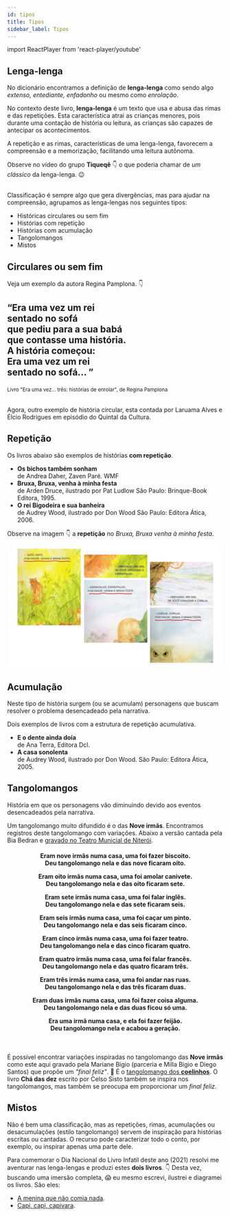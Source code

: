 ```yaml
---
id: tipos
title: Tipos
sidebar_label: Tipos
---
```

import ReactPlayer from 'react-player/youtube'

## Lenga-lenga
No dicionário encontramos a definição de **lenga-lenga** como sendo algo *extenso, entediante, enfadonho* ou mesmo como *enrolação*.

No contexto deste livro, **lenga-lenga** é um texto que usa e abusa das rimas e das repetições. Esta característica atrai as crianças menores, pois durante uma contação de história ou leitura, as crianças são capazes de antecipar os acontecimentos.

A repetição e as rimas, características de uma lenga-lenga, favorecem a compreensão e a memorização, facilitando uma leitura autônoma.

Observe no vídeo do grupo **Tiqueqê** 👇 o que poderia chamar de *um clássico* da lenga-lenga. 😉

<center>
<ReactPlayer url='https://www.youtube.com/watch?v=DyEq-BL32tY' controls={true} width='100%' />
</center>

<br />
Classificação é sempre algo que gera divergências, mas para ajudar na compreensão, agrupamos as lenga-lengas nos seguintes tipos:

 * Históricas circulares ou sem fim
 * Histórias com repetição
 * Histórias com acumulação
 * Tangolomangos
 * Mistos

## Circulares ou sem fim
Veja um exemplo da autora Regina Pamplona. 👇
<div class="alert alert--primary" role="alert">
<h2>
“Era uma vez um rei <br />
sentado no sofá <br />
que pediu para a sua babá <br />
que contasse uma história. <br />
A história começou: <br />
Era uma vez um rei <br />
sentado no sofá... ” <br />
</h2>
<small>Livro "Era uma vez... três: histórias de enrolar", de Regina Pamplona</small>
</div>

<br />

Agora, outro exemplo de história circular, esta contada por Laruama Alves e Élcio Rodrigues em episódio do Quintal da Cultura.

<center>
<ReactPlayer url='https://www.youtube.com/watch?v=LOMytltxLLQ' controls={true} width='100%' />
</center>

## Repetição
Os livros abaixo são exemplos de histórias **com repetição**.
  * **Os bichos também sonham**<br />
    de Andrea Daher, Zaven Paré. WMF
  * **Bruxa, Bruxa, venha à minha festa**<br />
    de Arden Druce, ilustrado por Pat Ludlow São Paulo: Brinque-Book Editora, 1995.
  * **O rei Bigodeira e sua banheira**<br />
    de Audrey Wood, ilustrado por Don Wood São Paulo: Editora Ática, 2006.

Observe na imagem 👇 a **repetição** no *Bruxa, Bruxa venha à minha festa*.

![Capa do workshop A Importância do Nome na Alfabetização](./assets/bruxa-bruxa-venha-a-minha-festa-exemplo.jpg)

## Acumulação
Neste tipo de história surgem (ou se acumulam) personagens que buscam resolver o problema desencadeado pela narrativa.

Dois exemplos de livros com a estrutura de repetição acumulativa.
  * **E o dente ainda doía**<br />
    de Ana Terra, Editora Dcl.
  * **A casa sonolenta**<br />
    de Audrey Wood, ilustrado por Don Wood.
    São Paulo: Editora Ática, 2005.

## Tangolomangos
História em que os personagens vão diminuindo devido aos eventos desencadeados pela narrativa.

Um tangolomango muito difundido é o das **Nove irmãs**. Encontramos registros deste tangolomango com variações. Abaixo a versão cantada pela Bia Bedran e [gravado no Teatro Municial de Niterói](https://www.youtube.com/watch?v=4zn8pN1jv9Y).

<div class="alert alert--primary" role="alert">
<center>
<h4>

Eram nove irmãs numa casa, uma foi fazer biscoito.<br />
Deu tangolomango nela e das nove ficaram oito.

Eram oito irmãs numa casa, uma foi amolar canivete.<br />
Deu tangolomango nela e das oito ficaram sete.

Eram sete irmãs numa casa, uma foi falar inglês.<br />
Deu tangolomango nela e das sete ficaram seis.

Eram seis irmãs numa casa, uma foi caçar um pinto.<br />
Deu tangolomango nela e das seis ficaram cinco.

Eram cinco irmãs numa casa, uma foi fazer teatro.<br />
Deu tangolomango nela e das cinco ficaram quatro.

Eram quatro irmãs numa casa, uma foi falar francês.<br />
Deu tangolomango nela e das quatro ficaram três.

Eram três irmãs numa casa, uma foi andar nas ruas.<br />
Deu tangolomango nela e das três ficaram duas.

Eram duas irmãs numa casa, uma foi fazer coisa alguma.<br />
Deu tangolomango nela e das duas ficou só uma.

Era uma irmã numa casa, e ela foi fazer feijão.<br />
Deu tangolomango nela e acabou a geração.
</h4>
</center>
</div>

<br />

É possível encontrar variações inspiradas no tangolomango das **Nove irmãs** como este aqui gravado pela Mariane Bigio (parceria e Milla Bigio e Diego Santos) que propõe um *"final feliz"*. 🙂 É o [tangolomango dos **coelinhos**](https://youtu.be/fqEPQe4aqmE). O livro **Chá das dez** escrito por Celso Sisto também se inspira nos tangolomangos, mas também se preocupa em proporcionar um *final feliz*. 

## Mistos
Não é bem uma classificação, mas as repetições, rimas, acumulações ou desacumulações (estilo tangolomango) servem de inspiração para histórias escritas ou cantadas. O recurso pode caracterizar todo o conto, por exemplo, ou inspirar apenas uma parte dele.

Para comemorar o Dia Nacional do Livro Infatil deste ano (2021) resolvi me aventurar nas lenga-lengas e produzi estes **dois livros**. 👇 Desta vez, buscando uma imersão completa, 😱 eu mesmo escrevi, ilustrei e diagramei os livros. São eles:

  * [A menina que não comia nada](amenina).
  * [Capi, capi, capivara](capivara).
 